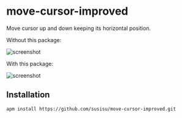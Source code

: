 # move-cursor-improved
Move cursor up and down keeping its horizontal position.

Without this package:

![screenshot](https://github.com/susisu/move-cursor-improved/wiki/images/without-mci.gif)

With this package:

![screenshot](https://github.com/susisu/move-cursor-improved/wiki/images/with-mci.gif)

## Installation
``` shell
apm install https://github.com/susisu/move-cursor-improved.git
```
